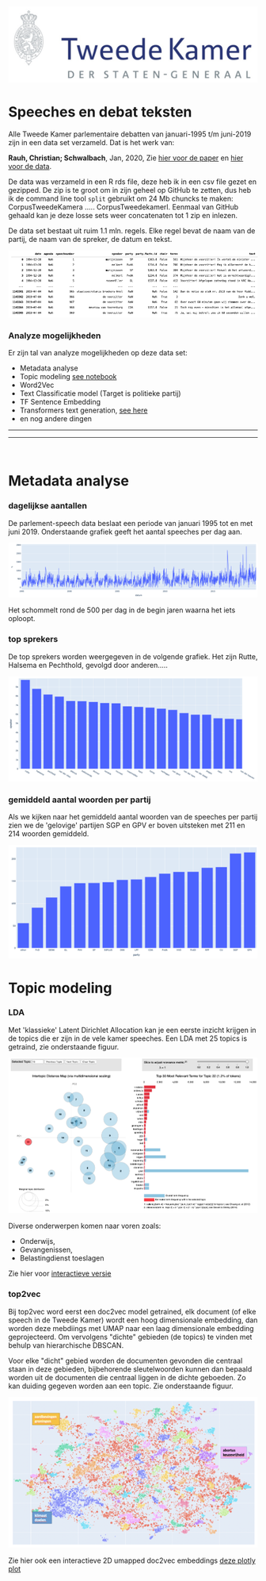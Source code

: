 
![](images/kamer.png)

# Speeches en debat teksten

Alle Tweede Kamer parlementaire debatten van januari-1995 t/m juni-2019 zijn in een data set verzameld. Dat is het werk van:

**Rauh, Christian; Schwalbach**, Jan, 2020, Zie [hier voor de paper](https://doi.org/10.7910/DVN/L4OAKN/C2TWCZ) en [hier voor de data](https://dataverse.harvard.edu/dataset.xhtml?persistentId=doi:10.7910/DVN/L4OAKN).

De data was verzameld in een R rds file, deze heb ik in een csv file gezet en gezipped. De zip is te groot om in zijn geheel op GitHub te zetten, dus heb ik de command line tool `split` gebruikt om 24 Mb chuncks te maken: CorpusTweedeKamera ..... CorpusTweedekamerl. Eenmaal van GitHub gehaald kan je deze losse sets weer concatenaten tot 1 zip en inlezen.

De data set bestaat uit ruim 1.1 mln. regels. Elke regel bevat de naam van de partij, de naam van de spreker, de datum en tekst.

![](images/data.png)

### **Analyze mogelijkheden**

Er zijn tal van analyze mogelijkheden op deze data set:

* Metadata analyse
* Topic modeling [see notebook](https://nbviewer.jupyter.org/github/longhowlam/kamer_debatten/blob/master/tweede_kamer_Topic_Modeling.ipynb)
* Word2Vec
* Text Classificatie model (Target is politieke partij)
* TF Sentence Embedding
* Transformers text generation, [see here](https://github.com/huggingface/transformers)
* en nog andere dingen

***

***

<br/>


# Metadata analyse

### **dagelijkse aantallen**

De parlement-speech data beslaat een periode van januari 1995 tot en met juni 2019. Onderstaande grafiek geeft het aantal speeches per dag aan.

![](images/aantal_per_dag.png)

Het schommelt rond de 500 per dag in de begin jaren waarna het iets oploopt.


### **top sprekers**

De top sprekers worden weergegeven in de volgende grafiek. Het zijn Rutte, Halsema en Pechthold, gevolgd door anderen.....

![](images/per_spreker.png)


### **gemiddeld aantal woorden per partij**

Als we kijken naar het gemiddeld aantal woorden van de speeches per partij zien we de 'gelovige' partijen SGP en GPV er boven uitsteken met 211 en 214 woorden gemiddeld.  

![](images/aantal_woorden.png)


# Topic modeling

### **LDA**

Met 'klassieke' Latent Dirichlet Allocation kan je een eerste inzicht krijgen in de topics die er zijn in de vele kamer speeches. 
Een LDA met 25 topics is getraind, zie onderstaande figuur.

![](images/topics_latent.png)

Diverse onderwerpen komen naar voren zoals:

* Onderwijs,
* Gevangenissen,
* Belastingdienst toeslagen

Zie hier voor [interactieve versie](https://longhowlam.github.io/kamer_debatten/topics_lda.html)

### **top2vec**

Bij top2vec word eerst een doc2vec model getrained, elk document (of elke speech in de Tweede Kamer) wordt een hoog dimensionale embedding, 
dan worden deze mebdiings met UMAP naar een laag dimensionale embedding geprojecteerd. Om vervolgens "dichte" gebieden (de topics) te vinden met behulp van hierarchische DBSCAN.

Voor elke "dicht" gebied worden de documenten gevonden die centraal staan in deze gebieden, bijbehorende sleutelwoorden kunnen dan bepaald worden uit de documenten die centraal liggen in de dichte geboeden. Zo kan duiding gegeven worden aan een topic. Zie onderstaande figuur.

![](images/top2vec.png)

Zie hier ook een interactieve 2D umapped doc2vec embeddings [deze plotly plot](https://longhowlam.github.io/kamer_debatten/kamer_speeches_umapped.html)
